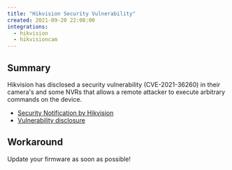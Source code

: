 ```yaml
---
title: "Hikvision Security Vulnerability"
created: 2021-09-20 22:08:00
integrations:
  - hikvision
  - hikvisioncam
---
```


## Summary

Hikvision has disclosed a security vulnerability (CVE-2021-36260) in their camera's and some NVRs that allows a remote attacker to execute arbitrary commands on the device.

- [Security Notification by Hikvision](https://www.hikvision.com/en/support/cybersecurity/security-advisory/security-notification-command-injection-vulnerability-in-some-hikvision-products/)
- [Vulnerability disclosure](https://watchfulip.github.io/2021/09/18/Hikvision-IP-Camera-Unauthenticated-RCE.html)

## Workaround

Update your firmware as soon as possible!

